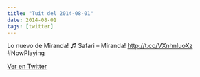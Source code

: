 ```yaml
---
title: "Tuit del 2014-08-01"
date: 2014-08-01
tags: [twitter]
---
```


Lo nuevo de Miranda! ♫ Safari – Miranda! http://t.co/VXnhnIuoXz #NowPlaying



[Ver en Twitter](https://twitter.com/i/web/status/495192338134999040)
